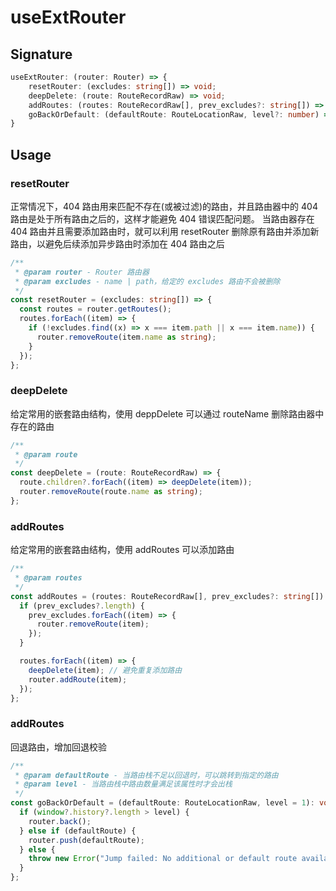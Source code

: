 # useExtRouter

## Signature

```typescript
useExtRouter: (router: Router) => {
    resetRouter: (excludes: string[]) => void;
    deepDelete: (route: RouteRecordRaw) => void;
    addRoutes: (routes: RouteRecordRaw[], prev_excludes?: string[]) => void;
    goBackOrDefault: (defaultRoute: RouteLocationRaw, level?: number) => void | never;
}
```

## Usage

### resetRouter

正常情况下，404 路由用来匹配不存在(或被过滤)的路由，并且路由器中的 404 路由是处于所有路由之后的，这样才能避免 404 错误匹配问题。
当路由器存在 404 路由并且需要添加路由时，就可以利用 resetRouter 删除原有路由并添加新路由，以避免后续添加异步路由时添加在 404 路由之后

```typescript
/**
 * @param router - Router 路由器
 * @param excludes - name | path，给定的 excludes 路由不会被删除
 */
const resetRouter = (excludes: string[]) => {
  const routes = router.getRoutes();
  routes.forEach((item) => {
    if (!excludes.find((x) => x === item.path || x === item.name)) {
      router.removeRoute(item.name as string);
    }
  });
};
```

### deepDelete

给定常用的嵌套路由结构，使用 deppDelete 可以通过 routeName 删除路由器中存在的路由

```typescript
/**
 * @param route
 */
const deepDelete = (route: RouteRecordRaw) => {
  route.children?.forEach((item) => deepDelete(item));
  router.removeRoute(route.name as string);
};
```

### addRoutes

给定常用的嵌套路由结构，使用 addRoutes 可以添加路由

```typescript
/**
 * @param routes
 */
const addRoutes = (routes: RouteRecordRaw[], prev_excludes?: string[]) => {
  if (prev_excludes?.length) {
    prev_excludes.forEach((item) => {
      router.removeRoute(item);
    });
  }

  routes.forEach((item) => {
    deepDelete(item); // 避免重复添加路由
    router.addRoute(item);
  });
};
```

### addRoutes

回退路由，增加回退校验

```typescript
/**
 * @param defaultRoute - 当路由栈不足以回退时，可以跳转到指定的路由
 * @param level - 当路由栈中路由数量满足该属性时才会出栈
 */
const goBackOrDefault = (defaultRoute: RouteLocationRaw, level = 1): void | never => {
  if (window?.history?.length > level) {
    router.back();
  } else if (defaultRoute) {
    router.push(defaultRoute);
  } else {
    throw new Error("Jump failed: No additional or default route available.");
  }
};
```

